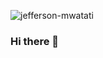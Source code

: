 
![jefferson-mwatati](https://github.com/jefftizo/jefftizo/assets/59502483/57667a2c-dff7-4f82-bb7b-1b6117d713d9)

### Hi there 👋





<!--
**jefftizo/jefftizo** is a ✨ _special_ ✨ repository because its `README.md` (this file) appears on your GitHub profile.

Here are some ideas to get you started:

- 🔭 I’m currently working on ...
- 🌱 I’m currently learning ...
- 👯 I’m looking to collaborate on ...
- 🤔 I’m looking for help with ...
- 💬 Ask me about ...
- 📫 How to reach me: ...
- 😄 Pronouns: ...
- ⚡ Fun fact: ...
-->
